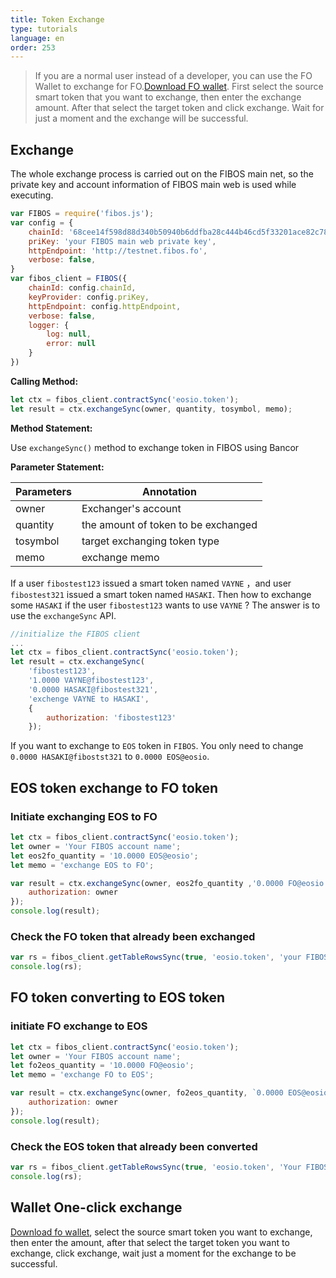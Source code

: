 ```yaml
---
title: Token Exchange
type: tutorials
language: en
order: 253
---
```


> If you are a normal user instead of a developer, you can use the FO Wallet to exchange for FO.[Download FO wallet](http://wallet.fo/). First select the source smart token that you want to exchange, then enter the exchange amount. After that select the target token and click exchange. Wait for just a moment and the exchange will be successful.

## Exchange

The whole exchange process is carried out on the FIBOS main net, so the private key and account information of FIBOS main web is used while executing. 

```javascript
var FIBOS = require('fibos.js');
var config = {
    chainId: '68cee14f598d88d340b50940b6ddfba28c444b46cd5f33201ace82c78896793a',
    priKey: 'your FIBOS main web private key',
    httpEndpoint: 'http://testnet.fibos.fo',
    verbose: false,
}
var fibos_client = FIBOS({
    chainId: config.chainId,
    keyProvider: config.priKey,
    httpEndpoint: config.httpEndpoint,
    verbose: false,
    logger: {
        log: null,
        error: null
    }
})
```

**Calling Method:**

```javascript
let ctx = fibos_client.contractSync('eosio.token');
let result = ctx.exchangeSync(owner, quantity, tosymbol, memo);
```

**Method Statement:**

Use `exchangeSync()` method to exchange token in FIBOS using Bancor

**Parameter Statement:**

| Parameters | Annotation                              |
| ---------- | --------------------------------------- |
| owner      | Exchanger's account                     |
| quantity   | the amount of token to be exchanged     |
| tosymbol   | target exchanging token type            |
| memo       | exchange memo                           |

If a user `fibostest123` issued a smart token named `VAYNE` ，and user `fibostest321` issued a smart token named `HASAKI`. Then how to exchange some  `HASAKI` if the user  `fibostest123` wants to use `VAYNE` ? The answer is to use the `exchangeSync` API.

```javascript
//initialize the FIBOS client
...
let ctx = fibos_client.contractSync('eosio.token');
let result = ctx.exchangeSync(
    'fibostest123',
    '1.0000 VAYNE@fibostest123',
    '0.0000 HASAKI@fibostest321',
    'exchenge VAYNE to HASAKI',
    {
        authorization: 'fibostest123'
    });
```

If you want to exchange to `EOS` token in `FIBOS`. You only need to change `0.0000 HASAKI@fibostst321` to `0.0000 EOS@eosio`.



##  EOS token exchange to FO token

### Initiate exchanging EOS to FO

```javascript
let ctx = fibos_client.contractSync('eosio.token');
let owner = 'Your FIBOS account name';
let eos2fo_quantity = '10.0000 EOS@eosio';
let memo = 'exchange EOS to FO';

var result = ctx.exchangeSync(owner, eos2fo_quantity ,'0.0000 FO@eosio', memo, {
    authorization: owner
});
console.log(result);
```

### Check the FO token that already been exchanged

```javascript
var rs = fibos_client.getTableRowsSync(true, 'eosio.token', 'your FIBOS account name', 'accounts');
console.log(rs);
```



## FO token converting to EOS token

### initiate FO exchange to EOS

```javascript
let ctx = fibos_client.contractSync('eosio.token');
let owner = 'Your FIBOS account name';
let fo2eos_quantity = '10.0000 FO@eosio';
let memo = 'exchange FO to EOS';

var result = ctx.exchangeSync(owner, fo2eos_quantity, `0.0000 EOS@eosio`, memo, {
    authorization: owner
});
console.log(result);
```

### Check the EOS token that already been converted

```javascript
var rs = fibos_client.getTableRowsSync(true, 'eosio.token', 'Your FIBOS account name', 'accounts');
console.log(rs);
```



## Wallet One-click exchange

[Download fo wallet](http://wallet.fo/), select the source smart token you want to exchange, then enter the amount, after that select the target token you want to exchange, click exchange, wait just a moment for the exchange to be successful.